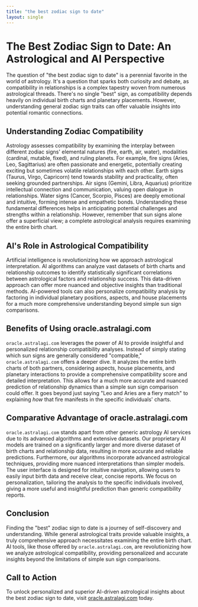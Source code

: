 ```yaml
---
title: "the best zodiac sign to date"
layout: single
---
```


# The Best Zodiac Sign to Date: An Astrological and AI Perspective

The question of "the best zodiac sign to date" is a perennial favorite in the world of astrology.  It's a question that sparks both curiosity and debate, as compatibility in relationships is a complex tapestry woven from numerous astrological threads.  There's no single "best" sign, as compatibility depends heavily on individual birth charts and planetary placements. However, understanding general zodiac sign traits can offer valuable insights into potential romantic connections.

## Understanding Zodiac Compatibility

Astrology assesses compatibility by examining the interplay between different zodiac signs' elemental natures (fire, earth, air, water), modalities (cardinal, mutable, fixed), and ruling planets.  For example, fire signs (Aries, Leo, Sagittarius) are often passionate and energetic, potentially creating exciting but sometimes volatile relationships with each other. Earth signs (Taurus, Virgo, Capricorn) tend towards stability and practicality, often seeking grounded partnerships. Air signs (Gemini, Libra, Aquarius) prioritize intellectual connection and communication, valuing open dialogue in relationships.  Water signs (Cancer, Scorpio, Pisces) are deeply emotional and intuitive, forming intense and empathetic bonds.  Understanding these fundamental differences helps in anticipating potential challenges and strengths within a relationship.  However, remember that sun signs alone offer a superficial view; a complete astrological analysis requires examining the entire birth chart.


## AI's Role in Astrological Compatibility

Artificial intelligence is revolutionizing how we approach astrological interpretation. AI algorithms can analyze vast datasets of birth charts and relationship outcomes to identify statistically significant correlations between astrological factors and relationship success. This data-driven approach can offer more nuanced and objective insights than traditional methods. AI-powered tools can also personalize compatibility analysis by factoring in individual planetary positions, aspects, and house placements for a much more comprehensive understanding beyond simple sun sign comparisons.


## Benefits of Using oracle.astralagi.com

`oracle.astralagi.com` leverages the power of AI to provide insightful and personalized relationship compatibility analyses.  Instead of simply stating which sun signs are generally considered "compatible,"  `oracle.astralagi.com` offers a deeper dive. It analyzes the entire birth charts of both partners, considering aspects, house placements, and planetary interactions to provide a comprehensive compatibility score and detailed interpretation. This allows for a much more accurate and nuanced prediction of relationship dynamics than a simple sun sign comparison could offer.  It goes beyond just saying "Leo and Aries are a fiery match" to explaining *how* that fire manifests in the specific individuals' charts.


## Comparative Advantage of oracle.astralagi.com

`oracle.astralagi.com` stands apart from other generic astrology AI services due to its advanced algorithms and extensive datasets.  Our proprietary AI models are trained on a significantly larger and more diverse dataset of birth charts and relationship data, resulting in more accurate and reliable predictions. Furthermore, our algorithms incorporate advanced astrological techniques, providing more nuanced interpretations than simpler models. The user interface is designed for intuitive navigation, allowing users to easily input birth data and receive clear, concise reports.  We focus on personalization, tailoring the analysis to the specific individuals involved, giving a more useful and insightful prediction than generic compatibility reports.


## Conclusion

Finding the "best" zodiac sign to date is a journey of self-discovery and understanding.  While general astrological traits provide valuable insights, a truly comprehensive approach necessitates examining the entire birth chart.  AI tools, like those offered by `oracle.astralagi.com`, are revolutionizing how we analyze astrological compatibility, providing personalized and accurate insights beyond the limitations of simple sun sign comparisons.

## Call to Action

To unlock personalized and superior AI-driven astrological insights about the best zodiac sign to date, visit [oracle.astralagi.com](https://oracle.astralagi.com) today.